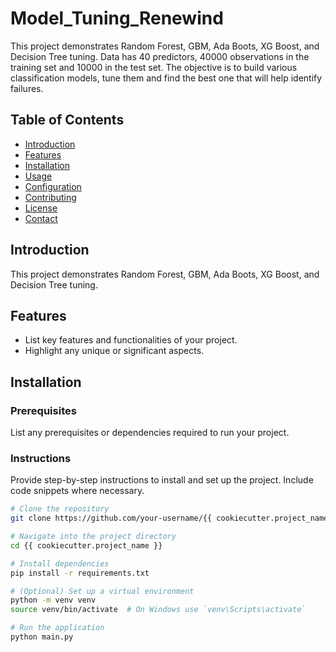 # Model_Tuning_Renewind

This project demonstrates Random Forest, GBM, Ada Boots, XG Boost, and Decision Tree tuning. Data has 40 predictors, 40000 observations in the training set and 10000 in the test set. The objective is to build various classification models, tune them and find the best one that will help identify failures. 


## Table of Contents

- [Introduction](#introduction)
- [Features](#features)
- [Installation](#installation)
- [Usage](#usage)
- [Configuration](#configuration)
- [Contributing](#contributing)
- [License](#license)
- [Contact](#contact)

## Introduction

This project demonstrates Random Forest, GBM, Ada Boots, XG Boost, and Decision Tree tuning.

## Features

- List key features and functionalities of your project.
- Highlight any unique or significant aspects.

## Installation

### Prerequisites

List any prerequisites or dependencies required to run your project.

### Instructions

Provide step-by-step instructions to install and set up the project. Include code snippets where necessary.

```bash
# Clone the repository
git clone https://github.com/your-username/{{ cookiecutter.project_name }}.git

# Navigate into the project directory
cd {{ cookiecutter.project_name }}

# Install dependencies
pip install -r requirements.txt

# (Optional) Set up a virtual environment
python -m venv venv
source venv/bin/activate  # On Windows use `venv\Scripts\activate`

# Run the application
python main.py
